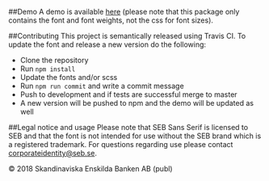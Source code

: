 ##Demo
A demo is available [here](https://sebgroup.github.io/fonts/) (please note that this package only contains the font and font weights, not the css for font sizes).

##Contributing
This project is semantically released using Travis CI. To update the font and release a new version do the following:

* Clone the repository
* Run `npm install`
* Update the fonts and/or scss
* Run `npm run commit` and write a commit message
* Push to development and if tests are successful merge to master
* A new version will be pushed to npm and the demo will be updated as well


##Legal notice and usage
Please note that SEB Sans Serif is licensed to SEB and that the font is not intended for use without the SEB brand which is a registered trademark.
For questions regarding use please contact corporateidentity@seb.se.


© 2018 Skandinaviska Enskilda Banken AB (publ)